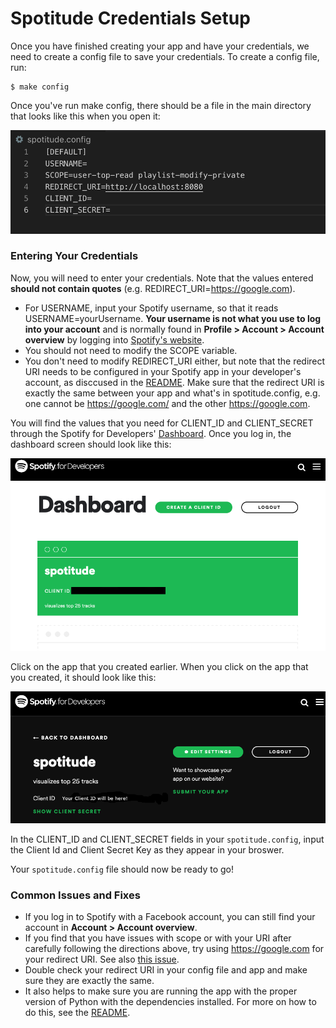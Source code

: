 # Spotitude Credentials Setup

Once you have finished creating your app and have your credentials, we need to create a config file to save your credentials. To create a config file, run:

```
$ make config
```

Once you've run make config, there should be a file in the main directory that looks like this when you open it:

![Example](examples/default_config.png)

### Entering Your Credentials
Now, you will need to enter your credentials. Note that the values entered <b>should not contain quotes</b> (e.g. REDIRECT_URI=https://google.com).

* For USERNAME, input your Spotify username, so that it reads USERNAME=yourUsername. <b>Your username is not what you use to log into your account</b> and is normally found in <b>Profile > Account > Account overview</b> by logging into [Spotify's website](https://www.spotify.com/).
* You should not need to modify the SCOPE variable. 
* You don't need to modify REDIRECT_URI either, but note that the redirect URI needs to be configured in your Spotify app in your developer's account, as disccused in the [README](README.md). Make sure that the redirect URI is exactly the same between your app and what's in spotitude.config, e.g. one cannot be https://google.com/ and the other https://google.com.

You will find the values that you need for CLIENT_ID and CLIENT_SECRET through the Spotify for Developers' [Dashboard](https://developer.spotify.com/dashboard/applications). Once you log in, the dashboard screen should look like this:

![Example](examples/dashboard.png)

Click on the app that you created earlier. When you click on the app that you created, it should look like this:

![Example](examples/app_info.png)

In the CLIENT_ID and CLIENT_SECRET fields in your `spotitude.config`, input the Client Id and Client Secret Key as they appear in your broswer.

Your `spotitude.config` file should now be ready to go!

### Common Issues and Fixes
* If you log in to Spotify with a Facebook account, you can still find your account in <b>Account > Account overview</b>.
* If you find that you have issues with scope or with your URI after carefully following the directions above, try using https://google.com for your redirect URI. See also [this issue](https://github.com/dtcrout/spotitude/issues/11).
* Double check your redirect URI in your config file and app and make sure they are exactly the same.
* It also helps to make sure you are running the app with the proper version of Python with the dependencies installed. For more on how to do this, see the [README](README.md).